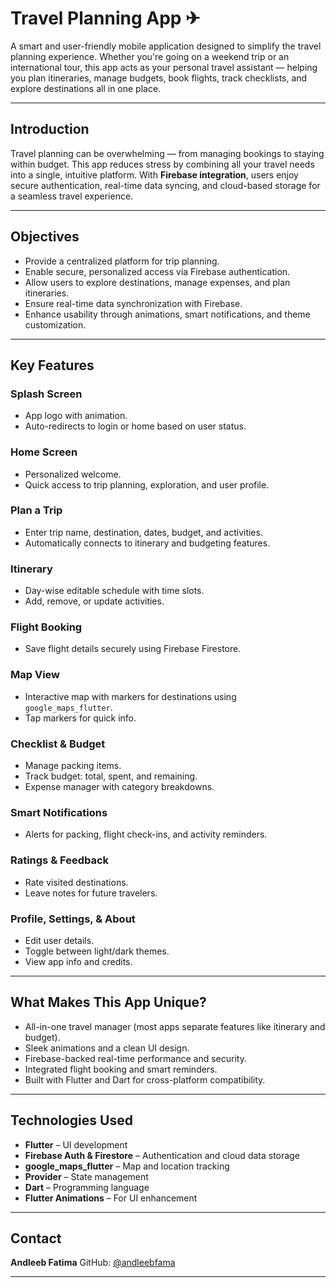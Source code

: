 # Travel Planning App ✈

A smart and user-friendly mobile application designed to simplify the travel planning experience. Whether you're going on a weekend trip or an international tour, this app acts as your personal travel assistant — helping you plan itineraries, manage budgets, book flights, track checklists, and explore destinations all in one place.

---

## Introduction

Travel planning can be overwhelming — from managing bookings to staying within budget. This app reduces stress by combining all your travel needs into a single, intuitive platform. With **Firebase integration**, users enjoy secure authentication, real-time data syncing, and cloud-based storage for a seamless travel experience.

---

## Objectives

- Provide a centralized platform for trip planning.
- Enable secure, personalized access via Firebase authentication.
- Allow users to explore destinations, manage expenses, and plan itineraries.
- Ensure real-time data synchronization with Firebase.
- Enhance usability through animations, smart notifications, and theme customization.

---

## Key Features

### Splash Screen
- App logo with animation.
- Auto-redirects to login or home based on user status.

### Home Screen
- Personalized welcome.
- Quick access to trip planning, exploration, and user profile.

### Plan a Trip
- Enter trip name, destination, dates, budget, and activities.
- Automatically connects to itinerary and budgeting features.

### Itinerary
- Day-wise editable schedule with time slots.
- Add, remove, or update activities.

### Flight Booking
- Save flight details securely using Firebase Firestore.

### Map View
- Interactive map with markers for destinations using `google_maps_flutter`.
- Tap markers for quick info.

### Checklist & Budget
- Manage packing items.
- Track budget: total, spent, and remaining.
- Expense manager with category breakdowns.

### Smart Notifications
- Alerts for packing, flight check-ins, and activity reminders.

### Ratings & Feedback
- Rate visited destinations.
- Leave notes for future travelers.

### Profile, Settings, & About
- Edit user details.
- Toggle between light/dark themes.
- View app info and credits.

---

## What Makes This App Unique?

- All-in-one travel manager (most apps separate features like itinerary and budget).
- Sleek animations and a clean UI design.
- Firebase-backed real-time performance and security.
- Integrated flight booking and smart reminders.
- Built with Flutter and Dart for cross-platform compatibility.

---

## Technologies Used

- **Flutter** – UI development
- **Firebase Auth & Firestore** – Authentication and cloud data storage
- **google_maps_flutter** – Map and location tracking
- **Provider** – State management
- **Dart** – Programming language
- **Flutter Animations** – For UI enhancement

---

## Contact

**Andleeb Fatima**
GitHub: [@andleebfama](https://github.com/andleebfama)

---

